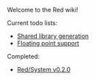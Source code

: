 Welcome to the Red wiki!

Current todo lists:

* [Shared library generation](https://github.com/dockimbel/Red/wiki/Shared-library-generation-todo-list)
* [Floating point support](https://github.com/dockimbel/Red/wiki/Floating-point-support-todo-list)

Completed:

* [Red/System v0.2.0](https://github.com/dockimbel/Red/wiki/Red-System-v0.2.0-todo-list)

